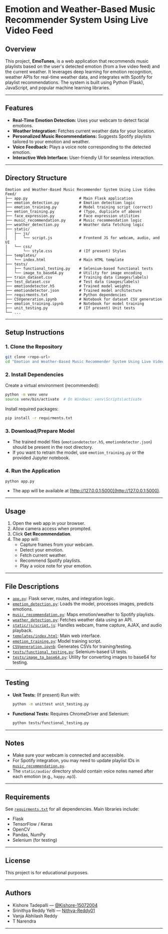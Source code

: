 # Emotion and Weather-Based Music Recommender System Using Live Video Feed

## Overview

This project, **EmoTunes**, is a web application that recommends music playlists based on the user's detected emotion (from a live video feed) and the current weather. It leverages deep learning for emotion recognition, weather APIs for real-time weather data, and integrates with Spotify for playlist recommendations. The system is built using Python (Flask), JavaScript, and popular machine learning libraries.

---

## Features

- **Real-Time Emotion Detection:** Uses your webcam to detect facial emotions.
- **Weather Integration:** Fetches current weather data for your location.
- **Personalized Music Recommendations:** Suggests Spotify playlists tailored to your emotion and weather.
- **Voice Feedback:** Plays a voice note corresponding to the detected emotion.
- **Interactive Web Interface:** User-friendly UI for seamless interaction.

---

## Directory Structure

```
Emotion and Weather-Based Music Recommender System Using Live Video Feed/
├── app.py                       # Main Flask application
├── emotion_detection.py         # Emotion detection logic
├── emotion_training.py          # Model training script (correct)
├── emtion_training.py           # (Typo, duplicate of above)
├── face_expression.py           # Face expression utilities
├── music_recommendation.py      # Music recommendation logic
├── weather_detection.py         # Weather data fetching logic
├── static/
│   ├── js/
│   │   └── script.js            # Frontend JS for webcam, audio, and UI
│   └── css/
│       └── style.css            # (If present) Styles
├── templates/
│   └── index.html               # Main HTML template
├── tests/
│   ├── functional_testing.py    # Selenium-based functional tests
│   └── image_to_base64.py       # Utility for image encoding
├── train_dataset.csv            # Training data (images/labels)
├── test_dataset.csv             # Test data (images/labels)
├── emotiondetector.h5           # Trained model weights
├── emotiondetector.json         # Trained model architecture
├── requirments.txt              # Python dependencies
├── CSVgeneration.ipynb          # Notebook for dataset CSV generation
├── emotion_training.ipynb       # Notebook for model training
├── unit_testing.py              # (If present) Unit tests
└── ...
```

---

## Setup Instructions

### 1. Clone the Repository

```sh
git clone <repo-url>
cd "Emotion and Weather-Based Music Recommender System Using Live Video Feed"
```

### 2. Install Dependencies

Create a virtual environment (recommended):

```sh
python -m venv venv
source venv/bin/activate  # On Windows: venv\Scripts\activate
```

Install required packages:

```sh
pip install -r requirments.txt
```

### 3. Download/Prepare Model

- The trained model files (`emotiondetector.h5`, `emotiondetector.json`) should be present in the root directory.
- If you want to retrain the model, use `emotion_training.py` or the provided Jupyter notebook.

### 4. Run the Application

```sh
python app.py
```

- The app will be available at [http://127.0.0.1:5000](http://127.0.0.1:5000).

---

## Usage

1. Open the web app in your browser.
2. Allow camera access when prompted.
3. Click **Get Recommendation**.
4. The app will:
    - Capture frames from your webcam.
    - Detect your emotion.
    - Fetch current weather.
    - Recommend Spotify playlists.
    - Play a voice note for your emotion.

---

## File Descriptions

- [`app.py`](app.py): Flask server, routes, and integration logic.
- [`emotion_detection.py`](emotion_detection.py): Loads the model, processes images, predicts emotions.
- [`music_recommendation.py`](music_recommendation.py): Maps emotion/weather to Spotify playlists.
- [`weather_detection.py`](weather_detection.py): Fetches weather data using an API.
- [`static/js/script.js`](static/js/script.js): Handles webcam, frame capture, AJAX, and audio playback.
- [`templates/index.html`](templates/index.html): Main web interface.
- [`emotion_training.py`](emotion_training.py): Model training script.
- [`CSVgeneration.ipynb`](CSVgeneration.ipynb): Generates CSVs for training/testing.
- [`tests/functional_testing.py`](tests/functional_testing.py): Selenium-based UI tests.
- [`tests/image_to_base64.py`](tests/image_to_base64.py): Utility for converting images to base64 for testing.

---

## Testing

- **Unit Tests:** (If present) Run with:
  ```sh
  python -m unittest unit_testing.py
  ```
- **Functional Tests:** Requires ChromeDriver and Selenium:
  ```sh
  python tests/functional_testing.py
  ```

---

## Notes

- Make sure your webcam is connected and accessible.
- For Spotify integration, you may need to update playlist IDs in [`music_recommendation.py`](music_recommendation.py).
- The `static/audio/` directory should contain voice notes named after each emotion (e.g., `happy.mp3`).

---

## Requirements

See [`requirments.txt`](requirments.txt) for all dependencies. Main libraries include:
- Flask
- TensorFlow / Keras
- OpenCV
- Pandas, NumPy
- Selenium (for testing)

---

## License

This project is for educational purposes.

---

## Authors

- Kishore Tadepalli — [@Kishore-15072004](https://github.com/Kishore-15072004)
- Srinithya Reddy Yelti — [Nithya-Reddy01](https://github.com/Nithya-Reddy01)
- Vanja Abhilash Reddy
- T Narendra

---

##
